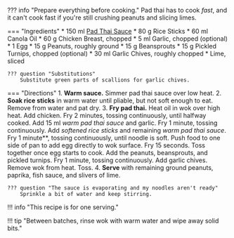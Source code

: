 ??? info "Prepare everything before cooking."
    Pad thai has to cook *fast*, and it can't cook fast if you're still crushing peanuts and slicing limes.

=== "Ingredients"
    * 150 ml [Pad Thai Sauce](../sauces/pad-thai-sauce.md)
    * 80 g Rice Sticks
    * 60 ml Canola Oil
    * 60 g Chicken Breast, chopped
    * 5 ml Garlic, chopped (optional)
    * 1 Egg
    * 15 g Peanuts, roughly ground
    * 15 g Beansprouts
    * 15 g Pickled Turnips, chopped (optional)
    * 30 ml Garlic Chives, roughly chopped
    * Lime, sliced

    ??? question "Substitutions"
        Substitute green parts of scallions for garlic chives.

=== "Directions"
    1. **Warm sauce.** Simmer pad thai sauce over low heat.
    2. **Soak rice sticks** in warm water until pliable, but not soft enough to eat. Remove from water and pat dry.
    3. **Fry pad thai.** Heat oil in wok over high heat. Add chicken. Fry 2 minutes, tossing continuously, until halfway cooked. Add 15 ml *warm pad thai sauce* and garlic. Fry 1 minute, tossing continuously. Add *softened rice sticks* and remaining *warm pad thai sauce*. Fry 1 minute**, tossing continuously, until noodle is soft. Push food to one side of pan to add egg directly to wok surface. Fry 15 seconds. Toss together once egg starts to cook. Add the peanuts, beansprouts, and pickled turnips. Fry 1 minute, tossing continuously. Add garlic chives. Remove wok from heat. Toss.
    4. **Serve** with remaining ground peanuts, paprika, fish sauce, and slivers of lime.

    ??? question "The sauce is evaporating and my noodles aren't ready"
        Sprinkle a bit of water and keep stirring.

!!! info "This recipe is for one serving."

!!! tip "Between batches, rinse wok with warm water and wipe away solid bits."

[^1]:
    Pim. ["Pad Thai for Beginners."](http://web.baz.org/adam/recipes/pad_thai_for_be.html) *Chez Pim.* 21 January 2007. Accessed 2020.
